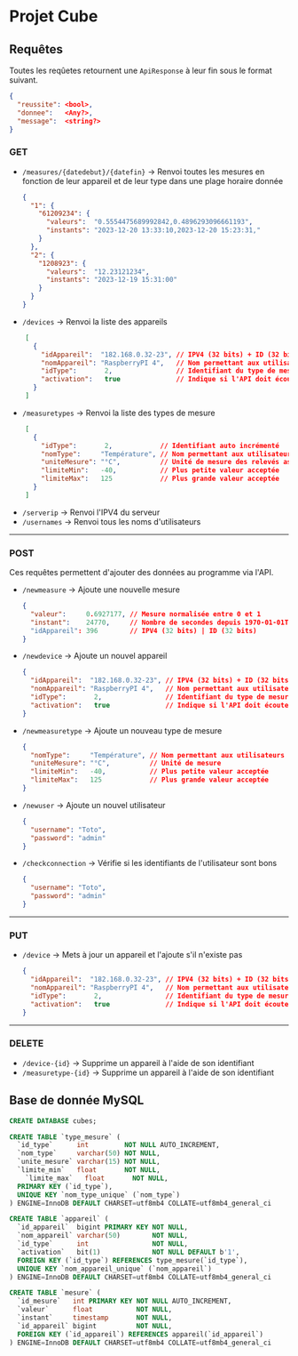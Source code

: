 # Projet Cube
## Requêtes

Toutes les reqûetes retournent une `ApiResponse` à leur fin sous le format suivant.
```json
{
  "reussite": <bool>,
  "donnee":   <Any?>,
  "message":  <string?>
}
```

### GET
- `/measures/{datedebut}/{datefin}` → Renvoi toutes les mesures en fonction de leur appareil et de leur type dans une plage horaire donnée
  ```json
  {
    "1": {
      "61209234": {
        "valeurs":  "0.5554475689992842,0.4896293096661193",
        "instants": "2023-12-20 13:33:10,2023-12-20 15:23:31,"
      }
    },
    "2": {
      "1208923": {
        "valeurs":  "12.23121234",
        "instants": "2023-12-19 15:31:00"
      }
    }
  }
- `/devices` → Renvoi la liste des appareils
```json
    [
      {
        "idAppareil":  "182.168.0.32-23", // IPV4 (32 bits) + ID (32 bits)
        "nomAppareil": "RaspberryPI 4",   // Nom permettant aux utilisateurs de distinguer les appareils
        "idType":       2,                // Identifiant du type de mesure associé
        "activation":   true              // Indique si l'API doit écouter cet appareil
      }
    ]
```
- `/measuretypes` → Renvoi la liste des types de mesure
```json
    [
      {
        "idType":       2,            // Identifiant auto incrémenté
        "nomType":     "Température", // Nom permettant aux utilisateurs de distinguer les types de mesure
        "uniteMesure": "°C",          // Unité de mesure des relevés associés
        "limiteMin":   -40,           // Plus petite valeur acceptée
        "limiteMax":   125            // Plus grande valeur acceptée
      }
    ]
```
- `/serverip` → Renvoi l'IPV4 du serveur
- `/usernames` → Renvoi tous les noms d'utilisateurs
---
### POST
Ces requêtes permettent d'ajouter des données au programme via l'API.

- `/newmeasure` → Ajoute une nouvelle mesure
    ```json
    {
      "valeur":     0.6927177, // Mesure normalisée entre 0 et 1
      "instant":    24770,     // Nombre de secondes depuis 1970-01-01T00:00:00Z
      "idAppareil": 396        // IPV4 (32 bits) | ID (32 bits) 
    }
  ```
- `/newdevice` → Ajoute un nouvel appareil
    ```json
    {
      "idAppareil":  "182.168.0.32-23", // IPV4 (32 bits) + ID (32 bits) → doit être identique à celui de l'appareil à modifier
      "nomAppareil": "RaspberryPI 4",   // Nom permettant aux utilisateurs de distinguer les appareils
      "idType":       2,                // Identifiant du type de mesure associé
      "activation":   true              // Indique si l'API doit écouter cet appareil (`true` par défaut)
    }
  ```
- `/newmeasuretype` → Ajoute un nouveau type de mesure
    ```json
    {
      "nomType":     "Température", // Nom permettant aux utilisateurs de distinguer les types de mesure
      "uniteMesure": "°C",          // Unité de mesure
      "limiteMin":   -40,           // Plus petite valeur acceptée
      "limiteMax":   125            // Plus grande valeur acceptée
    }
  ```
- `/newuser` → Ajoute un nouvel utilisateur
    ```json
    {
      "username": "Toto",
      "password": "admin"
    }
    ```
- `/checkconnection` → Vérifie si les identifiants de l'utilisateur sont bons
    ```json
    {
      "username": "Toto",
      "password": "admin"
    }
    ```
---
### PUT
- `/device` → Mets à jour un appareil et l'ajoute s'il n'existe pas
    ```json
    {
      "idAppareil":  "182.168.0.32-23", // IPV4 (32 bits) + ID (32 bits) → doit être identique à celui de l'appareil à modifier
      "nomAppareil": "RaspberryPI 4",   // Nom permettant aux utilisateurs de distinguer les appareils (optionel)
      "idType":       2,                // Identifiant du type de mesure associé                       (optionel)
      "activation":   true              // Indique si l'API doit écouter cet appareil                  (`true` par défaut)
    }
  ```
---
### DELETE
- `/device-{id}` → Supprime un appareil à l'aide de son identifiant
- `/measuretype-{id}` → Supprime un appareil à l'aide de son identifiant

## Base de donnée MySQL
```sql
CREATE DATABASE cubes;

CREATE TABLE `type_mesure` (
  `id_type`      int         NOT NULL AUTO_INCREMENT,
  `nom_type`     varchar(50) NOT NULL,
  `unite_mesure` varchar(15) NOT NULL,
  `limite_min`   float       NOT NULL,
	`limite_max`   float       NOT NULL,
  PRIMARY KEY (`id_type`),
  UNIQUE KEY `nom_type_unique` (`nom_type`)
) ENGINE=InnoDB DEFAULT CHARSET=utf8mb4 COLLATE=utf8mb4_general_ci

CREATE TABLE `appareil` (
  `id_appareil`  bigint PRIMARY KEY NOT NULL,
  `nom_appareil` varchar(50)        NOT NULL,
  `id_type`      int                NOT NULL,
  `activation`   bit(1)             NOT NULL DEFAULT b'1',
  FOREIGN KEY (`id_type`) REFERENCES type_mesure(`id_type`),
  UNIQUE KEY `nom_appareil_unique` (`nom_appareil`)
) ENGINE=InnoDB DEFAULT CHARSET=utf8mb4 COLLATE=utf8mb4_general_ci

CREATE TABLE `mesure` (
  `id_mesure`   int PRIMARY KEY NOT NULL AUTO_INCREMENT,
  `valeur`      float           NOT NULL,
  `instant`     timestamp       NOT NULL,
  `id_appareil` bigint          NOT NULL,
  FOREIGN KEY (`id_appareil`) REFERENCES appareil(`id_appareil`)
) ENGINE=InnoDB DEFAULT CHARSET=utf8mb4 COLLATE=utf8mb4_general_ci
```
